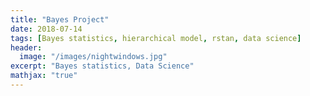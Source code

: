 ```yaml
---
title: "Bayes Project"
date: 2018-07-14
tags: [Bayes statistics, hierarchical model, rstan, data science]
header:
  image: "/images/nightwindows.jpg"
excerpt: "Bayes statistics, Data Science"
mathjax: "true"
---
```

